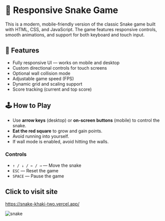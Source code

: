 # 🐍 Responsive Snake Game

This is a modern, mobile-friendly version of the classic Snake game built with HTML, CSS, and JavaScript. The game features responsive controls, smooth animations, and support for both keyboard and touch input.

## 🚀 Features

- Fully responsive UI — works on mobile and desktop
- Custom directional controls for touch screens
- Optional wall collision mode
- Adjustable game speed (FPS)
- Dynamic grid and scaling support
- Score tracking (current and top score)

## 🕹️ How to Play

- Use **arrow keys** (desktop) or **on-screen buttons** (mobile) to control the snake.
- **Eat the red square** to grow and gain points.
- Avoid running into yourself.
- If wall mode is enabled, avoid hitting the walls.

### Controls
- `↑ / ↓ / ← / →` — Move the snake
- `ESC` — Reset the game
- `SPACE` — Pause the game

## Click to visit site
  https://snake-khaki-two.vercel.app/

![snake](https://github.com/user-attachments/assets/040e6e29-bc41-4a7d-9374-4634a67df011)




